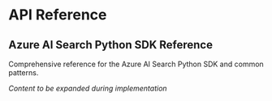 # API Reference

## Azure AI Search Python SDK Reference

Comprehensive reference for the Azure AI Search Python SDK and common patterns.

*Content to be expanded during implementation*